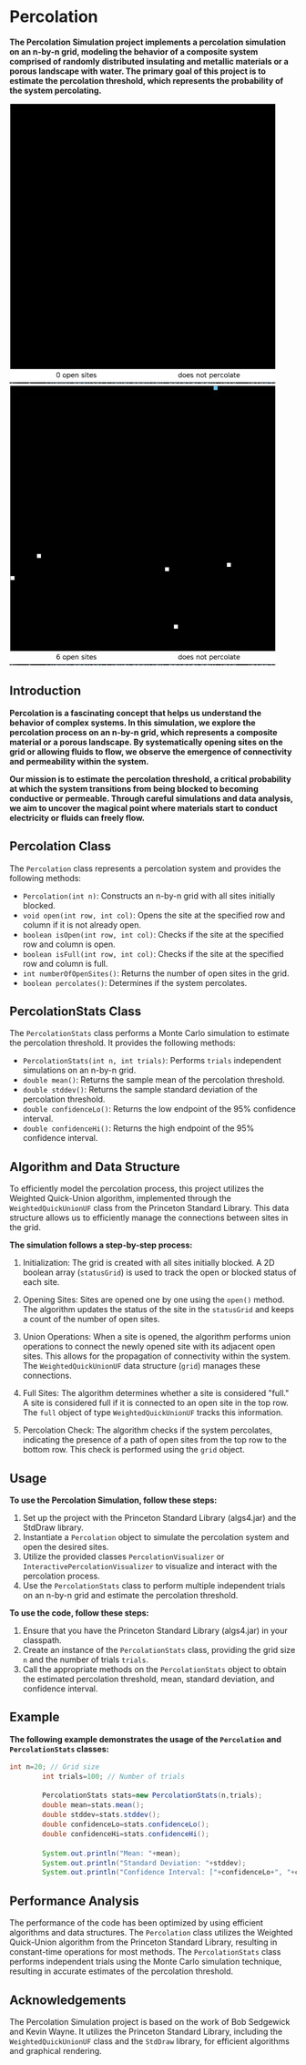 # Percolation

**The Percolation Simulation project implements a percolation simulation on an n-by-n grid,
modeling the behavior of a composite system comprised of randomly distributed insulating and
metallic materials or a porous landscape with water. The primary goal of this project is to estimate
the percolation threshold, which represents the probability of the system percolating.**

![Jerry](Assets/Jerry.gif)
![sedgewick](Assets/sedgewick.gif)

## Introduction

**Percolation is a fascinating concept that helps us understand the behavior of complex systems.
In this simulation, we explore the percolation process on an n-by-n grid,
which represents a composite material or a porous landscape. By systematically opening sites on the grid or
allowing fluids to flow, we observe the emergence of connectivity and permeability within the system.**

**Our mission is to estimate the percolation threshold, a critical probability at which the system transitions
from being blocked to becoming conductive or permeable. Through careful simulations and data analysis,
we aim to uncover the magical point where materials start to conduct electricity or fluids can freely flow.**

## Percolation Class

The `Percolation` class represents a percolation system and provides the following methods:

- `Percolation(int n)`: Constructs an n-by-n grid with all sites initially blocked.
- `void open(int row, int col)`: Opens the site at the specified row and column if it is not already open.
- `boolean isOpen(int row, int col)`: Checks if the site at the specified row and column is open.
- `boolean isFull(int row, int col)`: Checks if the site at the specified row and column is full.
- `int numberOfOpenSites()`: Returns the number of open sites in the grid.
- `boolean percolates()`: Determines if the system percolates.

## PercolationStats Class

The `PercolationStats` class performs a Monte Carlo simulation to estimate the percolation threshold. It provides the
following methods:

- `PercolationStats(int n, int trials)`: Performs `trials` independent simulations on an n-by-n grid.
- `double mean()`: Returns the sample mean of the percolation threshold.
- `double stddev()`: Returns the sample standard deviation of the percolation threshold.
- `double confidenceLo()`: Returns the low endpoint of the 95% confidence interval.
- `double confidenceHi()`: Returns the high endpoint of the 95% confidence interval.

## Algorithm and Data Structure

To efficiently model the percolation process, this project utilizes the Weighted Quick-Union algorithm,
implemented through the `WeightedQuickUnionUF` class from the Princeton Standard Library.
This data structure allows us to efficiently manage the connections between sites in the grid.

**The simulation follows a step-by-step process:**

1. Initialization: The grid is created with all sites initially blocked. A 2D boolean array (`statusGrid`) is used to
   track the open or blocked status of each site.

2. Opening Sites: Sites are opened one by one using the `open()` method. The algorithm updates the status of the site in
   the `statusGrid` and keeps a count of the number of open sites.

3. Union Operations: When a site is opened, the algorithm performs union operations to connect the newly opened site
   with its adjacent open sites. This allows for the propagation of connectivity within the system.
   The `WeightedQuickUnionUF` data structure (`grid`) manages these connections.

4. Full Sites: The algorithm determines whether a site is considered "full." A site is considered full if it is
   connected to an open site in the top row. The `full` object of type `WeightedQuickUnionUF` tracks this information.

5. Percolation Check: The algorithm checks if the system percolates, indicating the presence of a path of open sites
   from the top row to the bottom row. This check is performed using the `grid` object.

## Usage

**To use the Percolation Simulation, follow these steps:**

1. Set up the project with the Princeton Standard Library (algs4.jar) and the StdDraw library.
2. Instantiate a `Percolation` object to simulate the percolation system and open the desired sites.
3. Utilize the provided classes `PercolationVisualizer` or `InteractivePercolationVisualizer` to visualize and interact
   with the percolation process.
4. Use the `PercolationStats` class to perform multiple independent trials on an n-by-n grid and estimate the
   percolation threshold.

**To use the code, follow these steps:**

1. Ensure that you have the Princeton Standard Library (algs4.jar) in your classpath.
2. Create an instance of the `PercolationStats` class, providing the grid size `n` and the number of trials `trials`.
3. Call the appropriate methods on the `PercolationStats` object to obtain the estimated percolation threshold, mean,
   standard deviation, and confidence interval.

## Example

**The following example demonstrates the usage of the `Percolation` and `PercolationStats` classes:**

```java
int n=20; // Grid size
        int trials=100; // Number of trials

        PercolationStats stats=new PercolationStats(n,trials);
        double mean=stats.mean();
        double stddev=stats.stddev();
        double confidenceLo=stats.confidenceLo();
        double confidenceHi=stats.confidenceHi();

        System.out.println("Mean: "+mean);
        System.out.println("Standard Deviation: "+stddev);
        System.out.println("Confidence Interval: ["+confidenceLo+", "+confidenceHi+"]");
```

## Performance Analysis

The performance of the code has been optimized by using efficient algorithms and data structures. The `Percolation`
class utilizes the Weighted Quick-Union algorithm from the Princeton Standard Library, resulting in constant-time
operations for most methods. The `PercolationStats` class performs independent trials using the Monte Carlo simulation
technique, resulting in accurate estimates of the percolation threshold.

## Acknowledgements

The Percolation Simulation project is based on the work of Bob Sedgewick and Kevin Wayne.
It utilizes the Princeton Standard Library, including the `WeightedQuickUnionUF` class and
the `StdDraw` library, for efficient algorithms and graphical rendering.